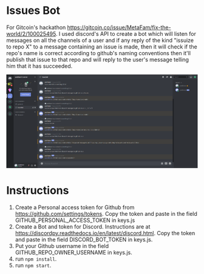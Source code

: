 # Issues Bot

For Gitcoin's hackathon https://gitcoin.co/issue/MetaFam/fix-the-world/2/100025495. I used discord's API to create a bot which will listen for messages on all the channels of a user and if any reply of the kind "issuize to repo X" to a message containing an issue is made, then it will check if the repo's name is correct according to github's naming conventions then it'll publish that issue to that repo and will reply to the user's message telling him that it has succeeded.

![Working Example](./example.png?raw=true "Working Example")

# Instructions

1. Create a Personal access token for Github from https://github.com/settings/tokens. Copy the token and paste in the field GITHUB_PERSONAL_ACCESS_TOKEN in keys.js
2. Create a Bot and token for Discord. Instructions are at https://discordpy.readthedocs.io/en/latest/discord.html. Copy the token and paste in the field DISCORD_BOT_TOKEN in keys.js.
3. Put your Github username in the field GITHUB_REPO_OWNER_USERNAME in keys.js.
4. run `npm install`.
5. run `npm start`.
